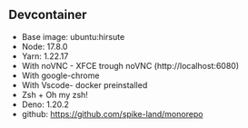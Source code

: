 ## Devcontainer

- Base image: ubuntu:hirsute
- Node: 17.8.0
- Yarn: 1.22.17
- With noVNC - XFCE trough noVNC (http://localhost:6080)
- With google-chrome
- With Vscode- docker preinstalled
- Zsh + Oh my zsh!
- Deno: 1.20.2
- github: https://github.com/spike-land/monorepo

